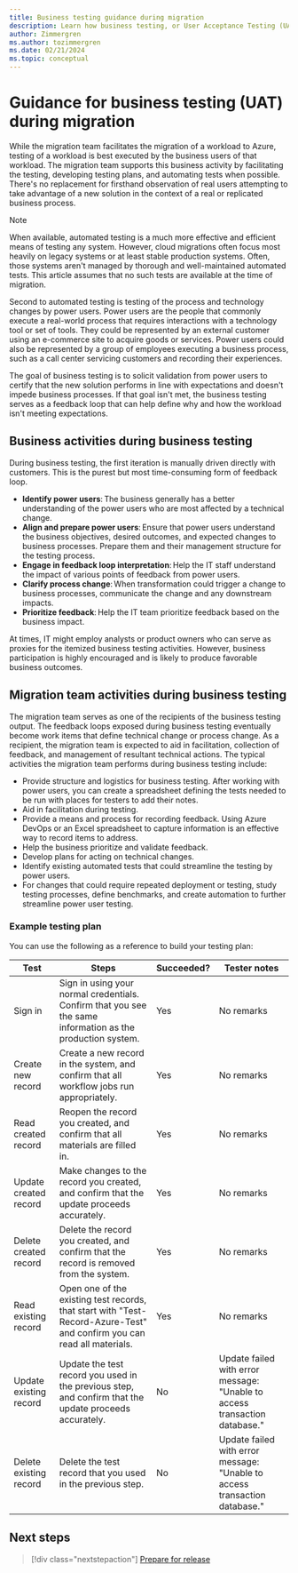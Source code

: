 ```yaml
---
title: Business testing guidance during migration
description: Learn how business testing, or User Acceptance Testing (UAT) is used to solicit validation that solution performance is in line with expectations and doesn't impede business processes.
author: Zimmergren
ms.author: tozimmergren
ms.date: 02/21/2024
ms.topic: conceptual
---
```


# Guidance for business testing (UAT) during migration

While the migration team facilitates the migration of a workload to Azure, testing of a workload is best executed by the business users of that workload. The migration team supports this business activity by facilitating the testing, developing testing plans, and automating tests when possible. There's no replacement for firsthand observation of real users attempting to take advantage of a new solution in the context of a real or replicated business process.

> [!NOTE]
> When available, automated testing is a much more effective and efficient means of testing any system. However, cloud migrations often focus most heavily on legacy systems or at least stable production systems. Often, those systems aren't managed by thorough and well-maintained automated tests. This article assumes that no such tests are available at the time of migration.

Second to automated testing is testing of the process and technology changes by power users. Power users are the people that commonly execute a real-world process that requires interactions with a technology tool or set of tools. They could be represented by an external customer using an e-commerce site to acquire goods or services. Power users could also be represented by a group of employees executing a business process, such as a call center servicing customers and recording their experiences.

The goal of business testing is to solicit validation from power users to certify that the new solution performs in line with expectations and doesn't impede business processes. If that goal isn't met, the business testing serves as a feedback loop that can help define why and how the workload isn't meeting expectations.

## Business activities during business testing

During business testing, the first iteration is manually driven directly with customers. This is the purest but most time-consuming form of feedback loop.

- **Identify power users**: The business generally has a better understanding of the power users who are most affected by a technical change.
- **Align and prepare power users**: Ensure that power users understand the business objectives, desired outcomes, and expected changes to business processes. Prepare them and their management structure for the testing process.
- **Engage in feedback loop interpretation**: Help the IT staff understand the impact of various points of feedback from power users.
- **Clarify process change**: When transformation could trigger a change to business processes, communicate the change and any downstream impacts.
- **Prioritize feedback**: Help the IT team prioritize feedback based on the business impact.

At times, IT might employ analysts or product owners who can serve as proxies for the itemized business testing activities. However, business participation is highly encouraged and is likely to produce favorable business outcomes.

## Migration team activities during business testing

The migration team serves as one of the recipients of the business testing output. The feedback loops exposed during business testing eventually become work items that define technical change or process change. As a recipient, the migration team is expected to aid in facilitation, collection of feedback, and management of resultant technical actions. The typical activities the migration team performs during business testing include:

- Provide structure and logistics for business testing. After working with power users, you can create a spreadsheet defining the tests needed to be run with places for testers to add their notes.
- Aid in facilitation during testing.
- Provide a means and process for recording feedback. Using Azure DevOps or an Excel spreadsheet to capture information is an effective way to record items to address.
- Help the business prioritize and validate feedback.
- Develop plans for acting on technical changes.
- Identify existing automated tests that could streamline the testing by power users.
- For changes that could require repeated deployment or testing, study testing processes, define benchmarks, and create automation to further streamline power user testing.

### Example testing plan

You can use the following as a reference to build your testing plan:

|Test|Steps|Succeeded?|Tester notes|
|---|---|---|---|
|Sign in|Sign in using your normal credentials. Confirm that you see the same information as the production system.|Yes|No remarks|
|Create new record|Create a new record in the system, and confirm that all workflow jobs run appropriately.|Yes|No remarks|
|Read created record|Reopen the record you created, and confirm that all materials are filled in.|Yes|No remarks|
|Update created record|Make changes to the record you created, and confirm that the update proceeds accurately.|Yes|No remarks|
|Delete created record|Delete the record you created, and confirm that the record is removed from the system.|Yes|No remarks|
|Read existing record|Open one of the existing test records, that start with "Test-Record-Azure-Test" and confirm you can read all materials.|Yes|No remarks|
|Update existing record|Update the test record you used in the previous step, and confirm that the update proceeds accurately.|No|Update failed with error message: "Unable to access transaction database." |
|Delete existing record|Delete the test record that you used in the previous step.|No|Update failed with error message: "Unable to access transaction database." |

## Next steps

> [!div class="nextstepaction"]
> [Prepare for release](./prepare-for-promotion.md)
